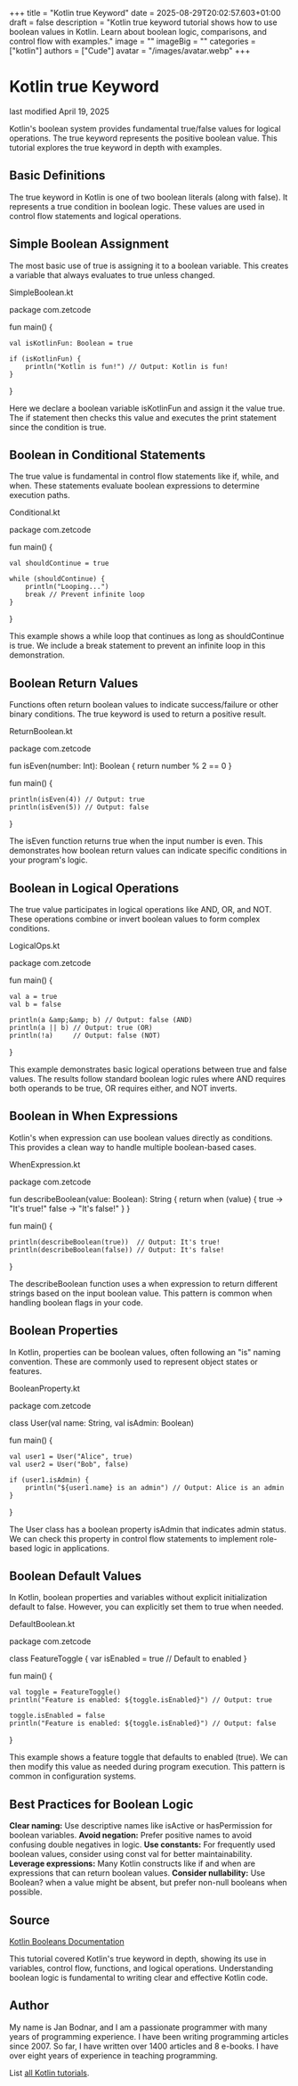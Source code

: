 +++
title = "Kotlin true Keyword"
date = 2025-08-29T20:02:57.603+01:00
draft = false
description = "Kotlin true keyword tutorial shows how to use boolean values in Kotlin. Learn about boolean logic, comparisons, and control flow with examples."
image = ""
imageBig = ""
categories = ["kotlin"]
authors = ["Cude"]
avatar = "/images/avatar.webp"
+++

# Kotlin true Keyword

last modified April 19, 2025

Kotlin's boolean system provides fundamental true/false values for logical
operations. The true keyword represents the positive boolean value.
This tutorial explores the true keyword in depth with examples.

## Basic Definitions

The true keyword in Kotlin is one of two boolean literals (along
with false). It represents a true condition in boolean logic. These
values are used in control flow statements and logical operations.

## Simple Boolean Assignment

The most basic use of true is assigning it to a boolean variable.
This creates a variable that always evaluates to true unless changed.

SimpleBoolean.kt
  

package com.zetcode

fun main() {

    val isKotlinFun: Boolean = true
    
    if (isKotlinFun) {
        println("Kotlin is fun!") // Output: Kotlin is fun!
    }
}

Here we declare a boolean variable isKotlinFun and assign it the
value true. The if statement then checks this value and executes
the print statement since the condition is true.

## Boolean in Conditional Statements

The true value is fundamental in control flow statements like if,
while, and when. These statements evaluate boolean expressions to determine
execution paths.

Conditional.kt
  

package com.zetcode

fun main() {

    val shouldContinue = true
    
    while (shouldContinue) {
        println("Looping...")
        break // Prevent infinite loop
    }
}

This example shows a while loop that continues as long as shouldContinue
is true. We include a break statement to prevent an infinite loop in this
demonstration.

## Boolean Return Values

Functions often return boolean values to indicate success/failure or other binary
conditions. The true keyword is used to return a positive result.

ReturnBoolean.kt
  

package com.zetcode

fun isEven(number: Int): Boolean {
    return number % 2 == 0
}

fun main() {

    println(isEven(4)) // Output: true
    println(isEven(5)) // Output: false
}

The isEven function returns true when the input number
is even. This demonstrates how boolean return values can indicate specific
conditions in your program's logic.

## Boolean in Logical Operations

The true value participates in logical operations like AND, OR, and
NOT. These operations combine or invert boolean values to form complex conditions.

LogicalOps.kt
  

package com.zetcode

fun main() {

    val a = true
    val b = false
    
    println(a &amp;&amp; b) // Output: false (AND)
    println(a || b) // Output: true (OR)
    println(!a)     // Output: false (NOT)
}

This example demonstrates basic logical operations between true and
false values. The results follow standard boolean logic rules where
AND requires both operands to be true, OR requires either, and NOT inverts.

## Boolean in When Expressions

Kotlin's when expression can use boolean values directly as conditions. This
provides a clean way to handle multiple boolean-based cases.

WhenExpression.kt
  

package com.zetcode

fun describeBoolean(value: Boolean): String {
    return when (value) {
        true -&gt; "It's true!"
        false -&gt; "It's false!"
    }
}

fun main() {

    println(describeBoolean(true))  // Output: It's true!
    println(describeBoolean(false)) // Output: It's false!
}

The describeBoolean function uses a when expression to return
different strings based on the input boolean value. This pattern is common when
handling boolean flags in your code.

## Boolean Properties

In Kotlin, properties can be boolean values, often following an "is" naming
convention. These are commonly used to represent object states or features.

BooleanProperty.kt
  

package com.zetcode

class User(val name: String, val isAdmin: Boolean)

fun main() {

    val user1 = User("Alice", true)
    val user2 = User("Bob", false)
    
    if (user1.isAdmin) {
        println("${user1.name} is an admin") // Output: Alice is an admin
    }
}

The User class has a boolean property isAdmin that indicates admin
status. We can check this property in control flow statements to implement
role-based logic in applications.

## Boolean Default Values

In Kotlin, boolean properties and variables without explicit initialization
default to false. However, you can explicitly set them to
true when needed.

DefaultBoolean.kt
  

package com.zetcode

class FeatureToggle {
    var isEnabled = true // Default to enabled
}

fun main() {

    val toggle = FeatureToggle()
    println("Feature is enabled: ${toggle.isEnabled}") // Output: true
    
    toggle.isEnabled = false
    println("Feature is enabled: ${toggle.isEnabled}") // Output: false
}

This example shows a feature toggle that defaults to enabled (true).
We can then modify this value as needed during program execution. This pattern
is common in configuration systems.

## Best Practices for Boolean Logic

**Clear naming:** Use descriptive names like isActive
or hasPermission for boolean variables.
**Avoid negation:** Prefer positive names to avoid confusing
double negatives in logic.
**Use constants:** For frequently used boolean values, consider
using const val for better maintainability.
**Leverage expressions:** Many Kotlin constructs like if and
when are expressions that can return boolean values.
**Consider nullability:** Use Boolean? when a value
might be absent, but prefer non-null booleans when possible.

## Source

[Kotlin Booleans Documentation](https://kotlinlang.org/docs/basic-types.html#booleans)

This tutorial covered Kotlin's true keyword in depth, showing its
use in variables, control flow, functions, and logical operations. Understanding
boolean logic is fundamental to writing clear and effective Kotlin code.

## Author

My name is Jan Bodnar, and I am a passionate programmer with many years of
programming experience. I have been writing programming articles since 2007. So
far, I have written over 1400 articles and 8 e-books. I have over eight years of
experience in teaching programming.

List [all Kotlin tutorials](/kotlin/).